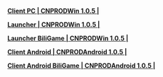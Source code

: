**[Client PC | CNPRODWin 1.0.5 |  ](https://bhrpg-prod.oss-accelerate.aliyuncs.com/client/cn/20230413215209_VC9JD8S2WrcciZFu/StarRail_1.0.5.zip)**

**[Launcher | CNPRODWin 1.0.5 |  ](https://bhrpg-prod.oss-accelerate.aliyuncs.com/client/cn/20230413215042_aplSx1uQpkRmXBCk/StarRail_setup_ad_bdpz_20230422200015.exe)**


**[Launcher BiliGame | CNPRODWin 1.0.5 |  ](https://pkg.biligame.com/games/StarRail_setup_bilibili_20230422200015/546357/StarRail_setup_bilibili_20230422200015.exe)**

**[Client Android | CNPRODAndroid 1.0.5 |  ](https://bhrpg-prod.oss-accelerate.aliyuncs.com/client/cn/20230413215209_VC9JD8S2WrcciZFu/StarRail_1.0.5_gw.apk)**

**[Client Android BiliGame | CNPRODAndroid 1.0.5 |  ](https://pkg.biligame.com/games/bhxqtd_1.0.5_20230421_115522_4476a.apk)**
